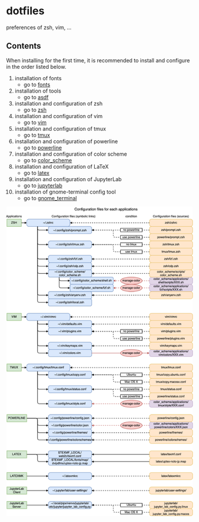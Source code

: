 # dotfiles

preferences of zsh, vim, ...

## Contents

When installing for the first time, it is recommended to install and configure in the order listed below.

1. installation of fonts
    * go to [fonts](/fonts/)
1. installation of tools
    * go to [asdf](/asdf/)
1. installation and configuration of zsh
    * go to [zsh](/zsh/)
1. installation and configuration of vim
    * go to [vim](/vim/)
1. installation and configuration of tmux
    * go to [tmux](/tmux/)
1. installation and configuration of powerline
    * go to [powerline](/powerline/)
1. installation and configuration of color scheme
    * go to [color_scheme](/color_scheme/)
1. installation and configuration of LaTeX
    * go to [latex](/latex/)
1. installation and configuration of JupyterLab
    * go to [jupyterlab](/jupyterlab/)
1. installation of gnome-terminal config tool
    * go to [gnome_terminal](/gnome_terminal/)

![](configfiles.png)
